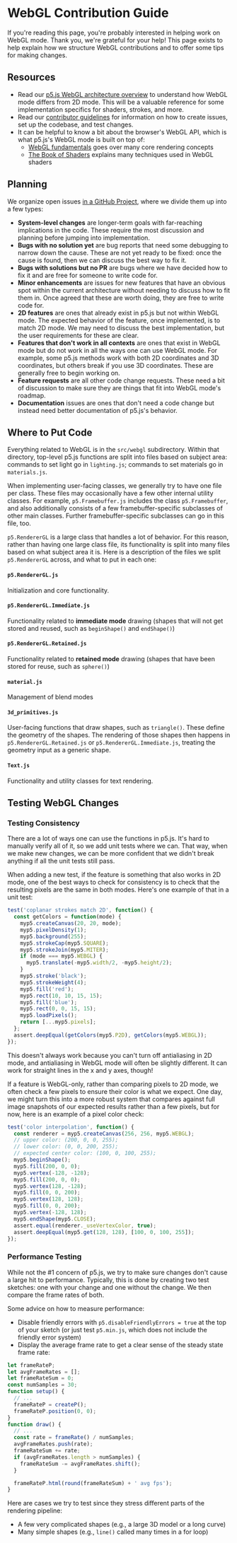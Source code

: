 <!-- How to get started working on the p5.js WebGL mode source code. -->

# WebGL Contribution Guide

If you're reading this page, you're probably interested in helping work on WebGL mode. Thank you, we're grateful for your help! This page exists to help explain how we structure WebGL contributions and to offer some tips for making changes.


## Resources

- Read our [p5.js WebGL architecture overview](webgl_mode_architecture.md) to understand how WebGL mode differs from 2D mode. This will be a valuable reference for some implementation specifics for shaders, strokes, and more.
- Read our [contributor guidelines](https://p5js.org/contribute/contributor_guidelines/) for information on how to create issues, set up the codebase, and test changes.
- It can be helpful to know a bit about the browser's WebGL API, which is what p5.js's WebGL mode is built on top of:
  - [WebGL fundamentals](https://webglfundamentals.org/) goes over many core rendering concepts
  - [The Book of Shaders](https://thebookofshaders.com/) explains many techniques used in WebGL shaders


## Planning

We organize open issues [in a GitHub Project](https://github.com/orgs/processing/projects/5), where we divide them up into a few types:

- **System-level changes** are longer-term goals with far-reaching implications in the code. These require the most discussion and planning before jumping into implementation.
- **Bugs with no solution yet** are bug reports that need some debugging to narrow down the cause. These are not yet ready to be fixed: once the cause is found, then we can discuss the best way to fix it.
- **Bugs with solutions but no PR** are bugs where we have decided how to fix it and are free for someone to write code for.
- **Minor enhancements** are issues for new features that have an obvious spot within the current architecture without needing to discuss how to fit them in. Once agreed that these are worth doing, they are free to write code for.
- **2D features** are ones that already exist in p5.js but not within WebGL mode. The expected behavior of the feature, once implemented, is to match 2D mode. We may need to discuss the best implementation, but the user requirements for these are clear.
- **Features that don't work in all contexts** are ones that exist in WebGL mode but do not work in all the ways one can use WebGL mode. For example, some p5.js methods work with both 2D coordinates and 3D coordinates, but others break if you use 3D coordinates. These are generally free to begin working on.
- **Feature requests** are all other code change requests. These need a bit of discussion to make sure they are things that fit into WebGL mode's roadmap.
- **Documentation** issues are ones that don't need a code change but instead need better documentation of p5.js's behavior.


## Where to Put Code

Everything related to WebGL is in the `src/webgl` subdirectory. Within that directory, top-level p5.js functions are split into files based on subject area: commands to set light go in `lighting.js`; commands to set materials go in `materials.js`.

When implementing user-facing classes, we generally try to have one file per class. These files may occasionally have a few other internal utility classes. For example, `p5.Framebuffer.js` includes the class `p5.Framebuffer`, and also additionally consists of a few framebuffer-specific subclasses of other main classes. Further framebuffer-specific subclasses can go in this file, too.

`p5.RendererGL` is a large class that handles a lot of behavior. For this reason, rather than having one large class file, its functionality is split into many files based on what subject area it is. Here is a description of the files we split `p5.RendererGL` across, and what to put in each one:


#### `p5.RendererGL.js`

Initialization and core functionality.


#### `p5.RendererGL.Immediate.js`

Functionality related to **immediate mode** drawing (shapes that will not get stored and reused, such as `beginShape()` and `endShape()`)


#### `p5.RendererGL.Retained.js`

Functionality related to **retained mode** drawing (shapes that have been stored for reuse, such as `sphere()`)


#### `material.js`

Management of blend modes


#### `3d_primitives.js`

User-facing functions that draw shapes, such as `triangle()`. These define the geometry of the shapes. The rendering of those shapes then happens in `p5.RendererGL.Retained.js` or `p5.RendererGL.Immediate.js`, treating the geometry input as a generic shape.


#### `Text.js`

Functionality and utility classes for text rendering.


## Testing WebGL Changes

### Testing Consistency

There are a lot of ways one can use the functions in p5.js. It's hard to manually verify all of it, so we add unit tests where we can. That way, when we make new changes, we can be more confident that we didn't break anything if all the unit tests still pass.

When adding a new test, if the feature is something that also works in 2D mode, one of the best ways to check for consistency is to check that the resulting pixels are the same in both modes. Here's one example of that in a unit test:

```js
test('coplanar strokes match 2D', function() {
  const getColors = function(mode) {
    myp5.createCanvas(20, 20, mode);
    myp5.pixelDensity(1);
    myp5.background(255);
    myp5.strokeCap(myp5.SQUARE);
    myp5.strokeJoin(myp5.MITER);
    if (mode === myp5.WEBGL) {
      myp5.translate(-myp5.width/2, -myp5.height/2);
    }
    myp5.stroke('black');
    myp5.strokeWeight(4);
    myp5.fill('red');
    myp5.rect(10, 10, 15, 15);
    myp5.fill('blue');
    myp5.rect(0, 0, 15, 15);
    myp5.loadPixels();
    return [...myp5.pixels];
  };
  assert.deepEqual(getColors(myp5.P2D), getColors(myp5.WEBGL));
});
```

This doesn't always work because you can't turn off antialiasing in 2D mode, and antialiasing in WebGL mode will often be slightly different. It can work for straight lines in the x and y axes, though!

If a feature is WebGL-only, rather than comparing pixels to 2D mode, we often check a few pixels to ensure their color is what we expect. One day, we might turn this into a more robust system that compares against full image snapshots of our expected results rather than a few pixels, but for now, here is an example of a pixel color check:

```js
test('color interpolation', function() {
  const renderer = myp5.createCanvas(256, 256, myp5.WEBGL);
  // upper color: (200, 0, 0, 255);
  // lower color: (0, 0, 200, 255);
  // expected center color: (100, 0, 100, 255);
  myp5.beginShape();
  myp5.fill(200, 0, 0);
  myp5.vertex(-128, -128);
  myp5.fill(200, 0, 0);
  myp5.vertex(128, -128);
  myp5.fill(0, 0, 200);
  myp5.vertex(128, 128);
  myp5.fill(0, 0, 200);
  myp5.vertex(-128, 128);
  myp5.endShape(myp5.CLOSE);
  assert.equal(renderer._useVertexColor, true);
  assert.deepEqual(myp5.get(128, 128), [100, 0, 100, 255]);
});
```


### Performance Testing

While not the #1 concern of p5.js, we try to make sure changes don't cause a large hit to performance. Typically, this is done by creating two test sketches: one with your change and one without the change. We then compare the frame rates of both.

Some advice on how to measure performance:

- Disable friendly errors with `p5.disableFriendlyErrors = true` at the top of your sketch (or just test `p5.min.js`, which does not include the friendly error system)
- Display the average frame rate to get a clear sense of the steady state frame rate:

```js
let frameRateP;
let avgFrameRates = [];
let frameRateSum = 0;
const numSamples = 30;
function setup() {
  // ...
  frameRateP = createP();
  frameRateP.position(0, 0);
}
function draw() {
  // ...
  const rate = frameRate() / numSamples;
  avgFrameRates.push(rate);
  frameRateSum += rate;
  if (avgFrameRates.length > numSamples) {
    frameRateSum -= avgFrameRates.shift();
  }

  frameRateP.html(round(frameRateSum) + ' avg fps');
}
```

Here are cases we try to test since they stress different parts of the rendering pipeline:

- A few very complicated shapes (e.g., a large 3D model or a long curve)
- Many simple shapes (e.g., `line()` called many times in a for loop)

